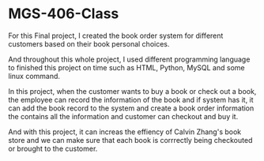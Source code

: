 # MGS-406-Class
For this Final project, I created the book order system for different customers based on their book personal choices. 

And throughout this whole project, I used different programming language to finished this project on time such as HTML, Python, MySQL and some linux command. 

In this project, when the customer wants to buy a book or check out a book, the employee can record the information of the book and if system has it, it can add the book record to the system and create a book order information the contains all the information and customer can checkout and buy it. 

And with this project, it can increas the effiency of Calvin Zhang's book store and we can make sure that each book is corrrectly being checkouted or brought to the customer.  
